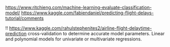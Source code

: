 https://www.ritchieng.com/machine-learning-evaluate-classification-model/
https://www.kaggle.com/fabiendaniel/predicting-flight-delays-tutorial/comments

!! https://www.kaggle.com/rahulstephenites2/airline-flight-delaytime-prediction
cross-validation to determine accurate model parameters. Linear and polynomial models for univariate or multivariate regressions.